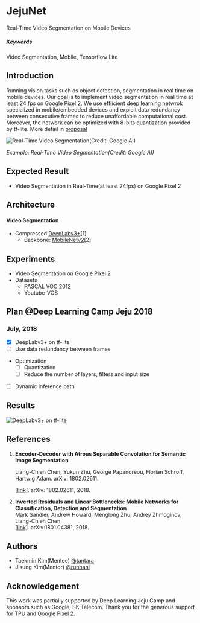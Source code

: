 # JejuNet

Real-Time Video Segmentation on Mobile Devices

##### Keywords

Video Segmentation, Mobile, Tensorflow Lite

## Introduction

Running vision tasks such as object detection, segmentation in real time on mobile devices. Our goal is to implement video segmentation in real time at least 24 fps on Google Pixel 2. We use effiicient deep learning netwrok specialized in mobile/embedded devices and exploit data redundancy between consecutive frames to reduce unaffordable computational cost. Moreover, the network can be optimized with 8-bits quantization provided by tf-lite. More detail in [proposal](https://drive.google.com/open?id=1-HtlV1fkZKYup4Pw0ROzmj5eLMvPvhkE)

![Real-Time Video Segmentation(Credit: Google AI)](https://raw.githubusercontent.com/tantara/JejuNet/master/docs/real_time_video_segmentation_google_ai.gif)

*Example: Reai-Time Video Segmentation(Credit: Google AI)*

## Expected Result

- Video Segmentation in Real-Time(at least 24fps) on Google Pixel 2

## Architecture

#### Video Segmentation

- Compressed [DeepLabv3+](https://github.com/tensorflow/models/tree/master/research/deeplab)[1]
  - Backbone: [MobileNetv2](https://github.com/tensorflow/models/tree/master/research/slim/nets/mobilenet)[2]

## Experiments

* Video Segmentation on Google Pixel 2
* Datasets
  * PASCAL VOC 2012
  * Youtube-VOS

## Plan @Deep Learning Camp Jeju 2018

### July, 2018

- [x] DeepLabv3+ on tf-lite
- [ ] Use data redundancy between frames
- Optimization
  - [ ] Quantization
  - [ ] Reduce the number of layers, filters and input size
- [ ] Dynamic inference path

## Results

![DeepLabv3+ on tf-lite](https://raw.githubusercontent.com/tantara/JejuNet/master/docs/deeplabv3_on_tf-lite.png)

## References

1. **Encoder-Decoder with Atrous Separable Convolution for Semantic Image Segmentation**<br>

   Liang-Chieh Chen, Yukun Zhu, George Papandreou, Florian Schroff, Hartwig Adam. arXiv: 1802.02611.<br>

   [[link]](https://arxiv.org/abs/1802.02611). arXiv: 1802.02611, 2018.

2. **Inverted Residuals and Linear Bottlenecks: Mobile Networks for Classification, Detection and Segmentation**<br />Mark Sandler, Andrew Howard, Menglong Zhu, Andrey Zhmoginov, Liang-Chieh Chen<br />[[link]](https://arxiv.org/abs/1801.04381). arXiv:1801.04381, 2018.

## Authors

- Taekmin Kim(Mentee) [@tantara](https://www.linkedin.com/in/taekminkim/)
- Jisung Kim(Mentor) [@runhani](https://github.com/runhani)

## Acknowledgement

This work was partially supported by Deep Learning Jeju Camp and sponsors such as Google, SK Telecom. Thank you for the generous support for TPU and Google Pixel 2.
